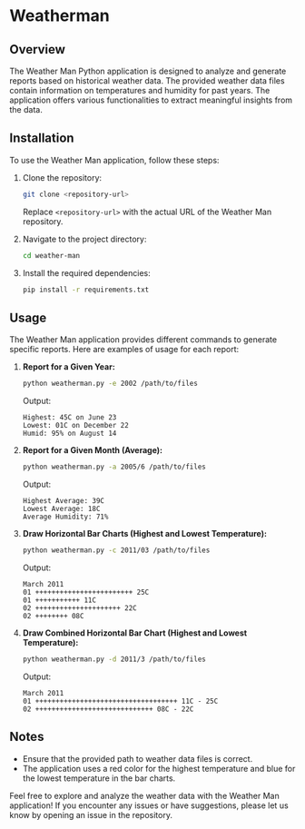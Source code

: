 # Weatherman

## Overview

The Weather Man Python application is designed to analyze and generate reports based on historical weather data. The provided weather data files contain information on temperatures and humidity for past years. The application offers various functionalities to extract meaningful insights from the data.

## Installation

To use the Weather Man application, follow these steps:

1. Clone the repository:
   ```bash
   git clone <repository-url>
   ```
   Replace `<repository-url>` with the actual URL of the Weather Man repository.

2. Navigate to the project directory:
   ```bash
   cd weather-man
   ```

3. Install the required dependencies:
   ```bash
   pip install -r requirements.txt
   ```

## Usage

The Weather Man application provides different commands to generate specific reports. Here are examples of usage for each report:

1. **Report for a Given Year:**
   ```bash
   python weatherman.py -e 2002 /path/to/files
   ```
   Output:
   ```
   Highest: 45C on June 23
   Lowest: 01C on December 22
   Humid: 95% on August 14
   ```

2. **Report for a Given Month (Average):**
   ```bash
   python weatherman.py -a 2005/6 /path/to/files
   ```
   Output:
   ```
   Highest Average: 39C
   Lowest Average: 18C
   Average Humidity: 71%
   ```

3. **Draw Horizontal Bar Charts (Highest and Lowest Temperature):**
   ```bash
   python weatherman.py -c 2011/03 /path/to/files
   ```
   Output:
   ```
   March 2011
   01 ++++++++++++++++++++++++ 25C
   01 +++++++++++ 11C
   02 +++++++++++++++++++++ 22C
   02 ++++++++ 08C
   ```

4. **Draw Combined Horizontal Bar Chart (Highest and Lowest Temperature):**
   ```bash
   python weatherman.py -d 2011/3 /path/to/files
   ```
   Output:
   ```
   March 2011
   01 +++++++++++++++++++++++++++++++++++ 11C - 25C
   02 +++++++++++++++++++++++++++++ 08C - 22C
   ```

## Notes

- Ensure that the provided path to weather data files is correct.
- The application uses a red color for the highest temperature and blue for the lowest temperature in the bar charts.

Feel free to explore and analyze the weather data with the Weather Man application! If you encounter any issues or have suggestions, please let us know by opening an issue in the repository.

